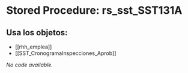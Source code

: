 # Stored Procedure: rs_sst_SST131A

## Usa los objetos:
- [[rhh_emplea]]
- [[SST_CronogramaInspecciones_Aprob]]

*No code available.*
